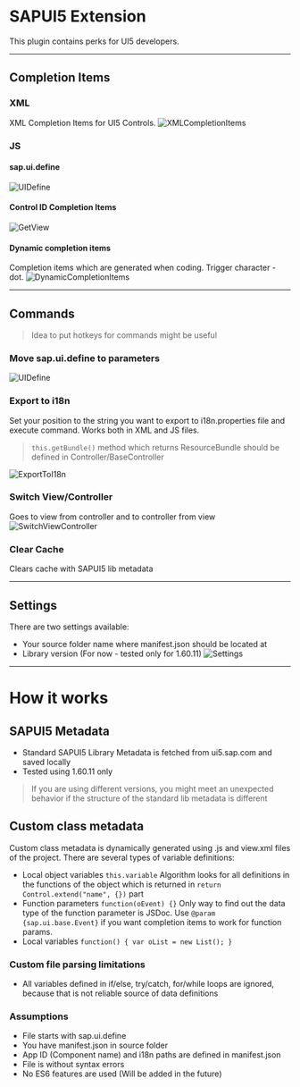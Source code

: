 # SAPUI5 Extension
This plugin contains perks for UI5 developers.

----------
## Completion Items
### XML
XML Completion Items for UI5 Controls.
![XMLCompletionItems](/images/XMLCompletionItems.gif)

### JS

#### sap.ui.define
![UIDefine](/images/UIDefine.gif)

#### Control ID Completion Items
![GetView](/images/GetView.gif)

#### Dynamic completion items
Completion items which are generated when coding. Trigger character - dot.
![DynamicCompletionItems](/images/DynamicCompletionItems.gif)

----------
## Commands

> Idea to put hotkeys for commands might be useful

### Move sap.ui.define to parameters
![UIDefine](/images/UIDefine.gif)

### Export to i18n
Set your position to the string you want to export to i18n.properties file and execute command. Works both in XML and JS files.
> `this.getBundle()` method which returns ResourceBundle should be defined in Controller/BaseController

![ExportToI18n](/images/ExportToI18n.gif)

### Switch View/Controller
Goes to view from controller and to controller from view
![SwitchViewController](/images/SwitchViewController.gif)

### Clear Cache
Clears cache with SAPUI5 lib metadata

----------
## Settings
There are two settings available:
* Your source folder name where manifest.json should be located at
* Library version (For now - tested only for 1.60.11)
![Settings](/images/Settings.png)

----------
# How it works
## SAPUI5 Metadata
* Standard SAPUI5 Library Metadata is fetched from ui5.sap.com and saved locally
* Tested using 1.60.11 only
> If you are using different versions, you might meet an unexpected behavior if the structure of the standard lib metadata is different

## Custom class metadata
Custom class metadata is dynamically generated using .js and view.xml files of the project.
There are several types of variable definitions:
* Local object variables
`this.variable`
	Algorithm looks for all definitions in the functions of the object which is returned in `return Control.extend("name", {})` part
* Function parameters
`function(oEvent) {}`
	Only way to find out the data type of the function parameter is JSDoc. Use `@param {sap.ui.base.Event}` if you want completion items to work for function params.
* Local variables
`function() {
	var oList = new List();
}`

### Custom file parsing limitations
* All variables defined in if/else, try/catch, for/while loops are ignored, because that is not reliable source of data definitions

### Assumptions
* File starts with sap.ui.define
* You have manifest.json in source folder
* App ID (Component name) and i18n paths are defined in manifest.json
* File is without syntax errors
* No ES6 features are used (Will be added in the future)